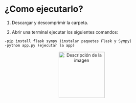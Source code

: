 # ¿Como ejecutarlo?
  1. Descargar y descomprimir la carpeta.
  
  2. Abrir una terminal ejecutar los siguientes comandos:
  
    -pip install flask sympy (instalar paquetes Flask y Sympy)
    -python app.py (ejecutar la app)

<p align="center">
  <img src="https://media.stickerswiki.app/line_nier_automata_2b_eng/122769.512.webp" alt="Descripción de la imagen" width="150"/>
</p>

